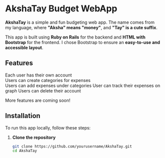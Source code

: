 # AkshaTay Budget WebApp  

**AkshaTay** is a simple and fun budgeting web app. The name comes from my language, where **"Aksha" means "money"**, and **"Tay" is a cute suffix**.  

This app is built using **Ruby on Rails** for the backend and **HTML with Bootstrap** for the frontend. I chose Bootstrap to ensure an **easy-to-use and accessible layout**.  

## Features  
 Each user has their own account  
 Users can create categories for expenses  
 Users can add expenses under categories 
 User can track their expenses on graph
 Users can delete their account 

More features are coming soon!

## Installation  

To run this app locally, follow these steps:  

1. **Clone the repository**  
   ```bash
   git clone https://github.com/yourusername/AkshaTay.git  
   cd AkshaTay  


